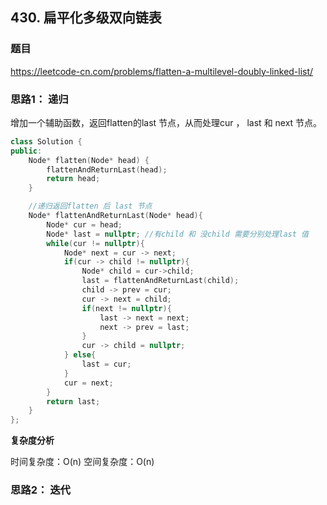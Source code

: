 ## 430. 扁平化多级双向链表

### 题目

https://leetcode-cn.com/problems/flatten-a-multilevel-doubly-linked-list/

### 思路1： 递归

增加一个辅助函数，返回flatten的last 节点，从而处理cur ， last 和 next 节点。

```C++
class Solution {
public:
    Node* flatten(Node* head) {
        flattenAndReturnLast(head);
        return head;
    }

    //递归返回flatten 后 last 节点
    Node* flattenAndReturnLast(Node* head){
        Node* cur = head;
        Node* last = nullptr; //有child 和 没child 需要分别处理last 值
        while(cur != nullptr){
            Node* next = cur -> next;
            if(cur -> child != nullptr){
                Node* child = cur->child;
                last = flattenAndReturnLast(child);
                child -> prev = cur;
                cur -> next = child;
                if(next != nullptr){
                    last -> next = next;
                    next -> prev = last;
                }
                cur -> child = nullptr;
            } else{
                last = cur;
            }
            cur = next;
        }
        return last;
    }
};
```

**复杂度分析**

时间复杂度：O(n)
空间复杂度：O(n)

### 思路2： 迭代